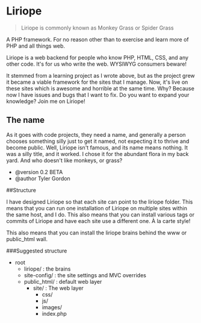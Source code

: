 # Liriope
> Liriope is commonly known as Monkey Grass or Spider Grass

A PHP framework. For no reason other than to exercise and learn more of PHP and all
things web.

Liriope is a web backend for people who know PHP, HTML, CSS, and any other code.
It's for us who write the web. WYSIWYG consumers beware!

It stemmed from a learning project as I wrote above, but as the project grew it became a viable framework for the sites
that I manage. Now, it's live on these sites which is awesome and horrible at the same time. Why? Because now I have
issues and bugs that I want to fix. Do you want to expand your knowledge? Join me on Liriope!

## The name

As it goes with code projects, they need a name, and generally a person chooses something silly just to get it named,
not expecting it to thrive and become public. Well, Liriope isn't famous, and its name means nothing. It was a silly
title, and it worked. I chose it for the abundant flora in my back yard. And who doesn't like monkeys, or grass?

- @version 0.2 BETA
- @author Tyler Gordon

##Structure

I have designed Liriope so that each site can point to the liriope folder. This means that you can run one installation
of Liriope on multiple sites within the same host, and I do. This also means that you can install various tags or commits
of Liriope and have each site use a different one. À la carte style!

This also means that you can install the liriope brains behind the www or public_html wall.

###Suggested structure

- root
  - liriope/  : the brains
  - site-config/ : the site settings and MVC overrides
  - public_html/ : default web layer
    - site/ : The web layer
      - css/
      - js/
      - images/
      - index.php

